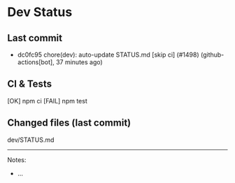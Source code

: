 # Dev Status

## Last commit
- dc0fc95 chore(dev): auto-update STATUS.md [skip ci] (#1498) (github-actions[bot], 37 minutes ago)
## CI & Tests
[OK] npm ci
[FAIL] npm test

## Changed files (last commit)
dev/STATUS.md

---
Notes:
- ...
